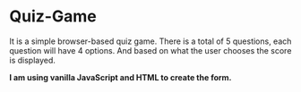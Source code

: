 # Quiz-Game
It is a simple browser-based quiz game. There is a total of 5 questions, each question will have 4 options. And based on what the user chooses the score is displayed.


**I am using vanilla JavaScript and HTML to create the form.**


